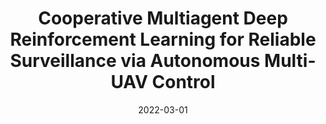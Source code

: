 ---
title: "Cooperative Multiagent Deep Reinforcement Learning for Reliable Surveillance via Autonomous Multi-UAV Control"
collection: publications
permalink: /publication/2022-01-01-Cooperative-Multiagent-Deep-Reinforcement-Learning-for-Reliable-Surveillance-via-Autonomous-Multi-UAV-Control
date: 2022-03-01
venue: 'IEEE Trans. Ind. Informatics'
link: 'https://doi.org/10.1109/TII.2022.3143175'
citation: ' Won Yun,  Soohyun Park,  Joongheon Kim,  Myungjae Shin,  Soyi Jung,  David Mohaisen,  Jae{-}Hyun Kim, &quot;Cooperative Multiagent Deep Reinforcement Learning for Reliable Surveillance via Autonomous Multi-UAV Control.&quot; IEEE Trans. Ind. Informatics, 2022.'
---